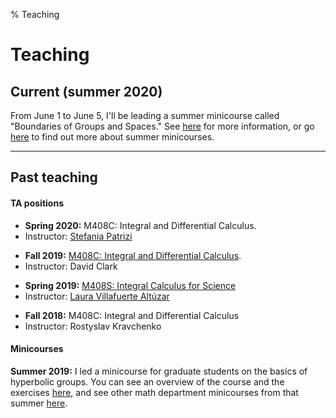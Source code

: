 % Teaching


Teaching
===================

## Current (summer 2020)

From June 1 to June 5, I'll be leading a summer minicourse called "Boundaries of Groups and Spaces." See [here](teaching/boundaries_smc.html) for more information, or go [here](https://web.ma.utexas.edu/SMC/) to find out more about summer minicourses.
***********************

## Past teaching

#### TA positions

- **Spring 2020:** M408C: Integral and Differential Calculus.
- Instructor: [Stefania Patrizi](http://stepatrizi.altervista.org/)

<!-- -->

- **Fall 2019:** [M408C: Integral and Differential Calculus](https://web.ma.utexas.edu/users/clark/Courses/2019/Fall/408C/408C.html).
- Instructor: David Clark

<!-- -->
 
- **Spring 2019:** [M408S: Integral Calculus for Science](https://sites.google.com/site/lauravillafuertealtuzar030680/home/teaching/m408s--52-54)
- Instructor: [Laura Villafuerte Altúzar](https://sites.google.com/site/lauravillafuertealtuzar030680/)

<!-- -->
 
- **Fall 2018:** M408C: Integral and Differential Calculus
- Instructor: Rostyslav Kravchenko

#### Minicourses

**Summer 2019:** I led a minicourse for graduate students on the basics of hyperbolic groups. You can see an overview of the course and the exercises [here](teaching/hyperbolic_smc.html), and see other math department minicourses from that summer [here](https://web.ma.utexas.edu/SMC/2019/Minicourses.html).

